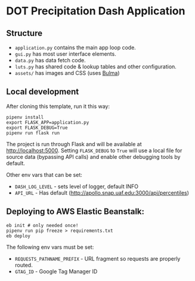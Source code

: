 # DOT Precipitation Dash Application 

## Structure

 * `application.py` contains the main app loop code.
 * `gui.py` has most user interface elements.
 * `data.py` has data fetch code.
 * `luts.py` has shared code & lookup tables and other configuration.
 * `assets/` has images and CSS (uses [Bulma](https://bulma.io))

## Local development

After cloning this template, run it this way:

```
pipenv install
export FLASK_APP=application.py
export FLASK_DEBUG=True
pipenv run flask run
```

The project is run through Flask and will be available at [http://localhost:5000](http://localhost:5000).  Setting `FLASK_DEBUG` to `True` will use a local file for source data (bypassing API calls) and enable other debugging tools by default.

Other env vars that can be set:

 * `DASH_LOG_LEVEL` - sets level of logger, default INFO
 * `API_URL` - Has default (http://apollo.snap.uaf.edu:3000/api/percentiles)

## Deploying to AWS Elastic Beanstalk:

```
eb init # only needed once!
pipenv run pip freeze > requirements.txt
eb deploy
```

The following env vars must be set:

 * `REQUESTS_PATHNAME_PREFIX` - URL fragment so requests are properly routed.
 * `GTAG_ID` - Google Tag Manager ID
